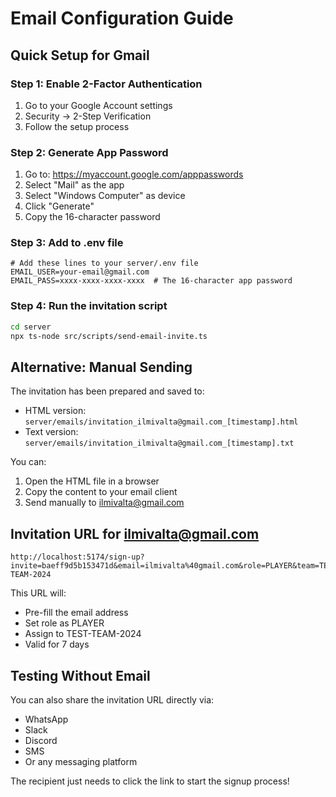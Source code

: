 # Email Configuration Guide

## Quick Setup for Gmail

### Step 1: Enable 2-Factor Authentication
1. Go to your Google Account settings
2. Security → 2-Step Verification
3. Follow the setup process

### Step 2: Generate App Password
1. Go to: https://myaccount.google.com/apppasswords
2. Select "Mail" as the app
3. Select "Windows Computer" as device
4. Click "Generate"
5. Copy the 16-character password

### Step 3: Add to .env file
```env
# Add these lines to your server/.env file
EMAIL_USER=your-email@gmail.com
EMAIL_PASS=xxxx-xxxx-xxxx-xxxx  # The 16-character app password
```

### Step 4: Run the invitation script
```bash
cd server
npx ts-node src/scripts/send-email-invite.ts
```

## Alternative: Manual Sending

The invitation has been prepared and saved to:
- HTML version: `server/emails/invitation_ilmivalta@gmail.com_[timestamp].html`
- Text version: `server/emails/invitation_ilmivalta@gmail.com_[timestamp].txt`

You can:
1. Open the HTML file in a browser
2. Copy the content to your email client
3. Send manually to ilmivalta@gmail.com

## Invitation URL for ilmivalta@gmail.com

```
http://localhost:5174/sign-up?invite=baeff9d5b153471d&email=ilmivalta%40gmail.com&role=PLAYER&team=TEST-TEAM-2024
```

This URL will:
- Pre-fill the email address
- Set role as PLAYER
- Assign to TEST-TEAM-2024
- Valid for 7 days

## Testing Without Email

You can also share the invitation URL directly via:
- WhatsApp
- Slack
- Discord
- SMS
- Or any messaging platform

The recipient just needs to click the link to start the signup process!